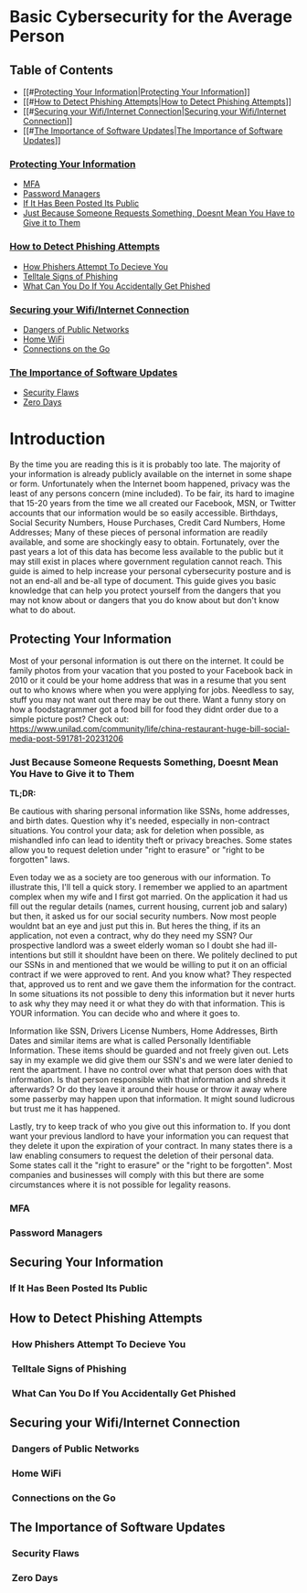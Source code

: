 # Basic Cybersecurity for the Average Person

## Table of Contents
- [[#[Protecting Your Information](#pm)|[Protecting Your Information](#pm)]]
- [[#[How to Detect Phishing Attempts](#phish)|[How to Detect Phishing Attempts](#phish)]]
- [[#[Securing your Wifi/Internet Connection](#conn)|[Securing your Wifi/Internet Connection](#conn)]]
- [[#[The Importance of Software Updates](#soft)|[The Importance of Software Updates](#soft)]]

### [Protecting Your Information](#pm)
- [MFA](#pm1)
- [Password Managers](#pm2)
- [If It Has Been Posted Its Public](#sec1)
- [Just Because Someone Requests Something, Doesnt Mean You Have to Give it to Them](#sec2)

### [How to Detect Phishing Attempts](#phish)
- [How Phishers Attempt To Decieve You](#phish1)
- [Telltale Signs of Phishing](#phish2)
- [What Can You Do If You Accidentally Get Phished](#phish3)

### [Securing your Wifi/Internet Connection](#conn)
- [Dangers of Public Networks](#conn1)
- [Home WiFi](#conn2)
- [Connections on the Go](#conn3)
### [The Importance of Software Updates](#soft)
- [Security Flaws](#soft1)
- [Zero Days](#soft2)

# Introduction

By the time you are reading this is it is probably too late. The majority of your information is already publicly available on the internet in some shape or form. Unfortunately when the Internet boom happened, privacy was the least of any persons concern (mine included). To be fair, its hard to imagine that 15-20 years from the time we all created our Facebook, MSN, or Twitter accounts that our information would be so easily accessible. Birthdays, Social Security Numbers, House Purchases, Credit Card Numbers, Home Addresses; Many of these pieces of personal information are readily available, and some are shockingly easy to obtain. Fortunately, over the past years a lot of this data has become less available to the public but it may still exist in places where government regulation cannot reach. This guide is aimed to help increase your personal cybersecurity posture and is not an end-all and be-all type of document. This guide gives you basic knowledge that can help you protect yourself from the dangers that you may not know about or dangers that you do know about but don't know what to do about.
## Protecting Your Information

Most of your personal information is out there on the internet. It could be family photos from your vacation that you posted to your Facebook back in 2010 or it could be your home address that was in a resume that you sent out to who knows where when you were applying for jobs. Needless to say, stuff you may not want out there may be out there. Want a funny story on how a foodstagrammer got a food bill for food they didnt order due to a simple picture post? Check out: https://www.unilad.com/community/life/china-restaurant-huge-bill-social-media-post-591781-20231206

  

<a id="sec2"></a>

### Just Because Someone Requests Something, Doesnt Mean You Have to Give it to Them

  

**TL;DR:**  

Be cautious with sharing personal information like SSNs, home addresses, and birth dates. Question why it's needed, especially in non-contract situations. You control your data; ask for deletion when possible, as mishandled info can lead to identity theft or privacy breaches. Some states allow you to request deletion under "right to erasure" or "right to be forgotten" laws.

  

<p>Even today we as a society are too generous with our information. To illustrate this, I'll tell a quick story. I remember we applied to an apartment complex when my wife and I first got married. On the application it had us fill out the regular details (names, current housing, current job and salary) but then, it asked us for our social security numbers. Now most people wouldnt bat an eye and just put this in. But heres the thing, if its an application, not even a contract, why do they need my SSN? Our prospective landlord was a sweet elderly woman so I doubt she had ill-intentions but still it shouldnt have been on there. We politely declined to put our SSNs in and mentioned that we would be willing to put it on an official contract if we were approved to rent. And you know what? They respected that, approved us to rent and we gave them the information for the contract. In some situations its not possible to deny this information but it never hurts to ask why they may need it or what they do with that information. This is YOUR information. You can decide who and where it goes to.</p>

<p>Information like SSN, Drivers License Numbers, Home Addresses, Birth Dates and similar items are what is called Personally Identifiable Information. These items should be guarded and not freely given out. Lets say in my example we did give them our SSN's and we were later denied to rent the apartment. I have no control over what that person does with that information. Is that person responsible with that information and shreds it afterwards? Or do they leave it around their house or throw it away where some passerby may happen upon that information. It might sound ludicrous but trust me it has happened.</p>

  

Lastly, try to keep track of who you give out this information to. If you dont want your previous landlord to have your information you can request that they delete it upon the expiration of your contract. In many states there is a law enabling consumers to request the deletion of their personal data. Some states call it the "right to erasure" or the "right to be forgotten". Most companies and businesses will comply with this but there are some circumstances where it is not possible for legality reasons.

  

<a id="pm1"></a>

### MFA

  

<a id="pm2"></a>

### Password Managers

  

<a id="sec"></a>

## Securing Your Information

  

<a id="sec1"></a>

### If It Has Been Posted Its Public

  
  

<a id="phish"></a>

## How to Detect Phishing Attempts

  

<a id="phish1"></a>

###  How Phishers Attempt To Decieve You

  

<a id="phish2"></a>

###  Telltale Signs of Phishing

  

<a id="phish3"></a>

###  What Can You Do If You Accidentally Get Phished

  

<a id="conn"></a>

## Securing your Wifi/Internet Connection

  

<a id="conn1"></a>

###  Dangers of Public Networks

  

<a id="conn2"></a>

###  Home WiFi

  

<a id="conn3"></a>

###  Connections on the Go

  

<a id="soft"></a>

## The Importance of Software Updates

  

<a id="soft1"></a>

###  Security Flaws

  

<a id="soft2"></a>

###  Zero Days